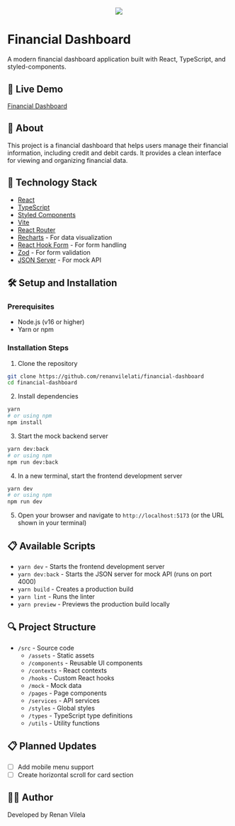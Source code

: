 <h1 align="center">
    <img src="https://ik.imagekit.io/dzojbyqyz/cover.png?updatedAt=1713803120525">
   
</h1>

# Financial Dashboard

A modern financial dashboard application built with React, TypeScript, and styled-components.

## 🔗 Live Demo

[Financial Dashboard](https://financial-dashboard-pi-seven.vercel.app/)

## 📖 About

This project is a financial dashboard that helps users manage their financial information, including credit and debit cards. It provides a clean interface for viewing and organizing financial data.

## 🚀 Technology Stack

- [React](https://reactjs.org)
- [TypeScript](https://www.typescriptlang.org/)
- [Styled Components](https://styled-components.com/)
- [Vite](https://vitejs.dev/)
- [React Router](https://reactrouter.com/)
- [Recharts](https://recharts.org/) - For data visualization
- [React Hook Form](https://react-hook-form.com/) - For form handling
- [Zod](https://zod.dev/) - For form validation
- [JSON Server](https://github.com/typicode/json-server) - For mock API

## 🛠️ Setup and Installation

### Prerequisites

- Node.js (v16 or higher)
- Yarn or npm

### Installation Steps

1. Clone the repository
```bash
git clone https://github.com/renanvilelati/financial-dashboard
cd financial-dashboard
```

2. Install dependencies
```bash
yarn
# or using npm
npm install
```

3. Start the mock backend server
```bash
yarn dev:back
# or using npm
npm run dev:back
```

4. In a new terminal, start the frontend development server
```bash
yarn dev
# or using npm
npm run dev
```

5. Open your browser and navigate to `http://localhost:5173` (or the URL shown in your terminal)

## 📋 Available Scripts

- `yarn dev` - Starts the frontend development server
- `yarn dev:back` - Starts the JSON server for mock API (runs on port 4000)
- `yarn build` - Creates a production build
- `yarn lint` - Runs the linter
- `yarn preview` - Previews the production build locally

## 🔍 Project Structure

- `/src` - Source code
  - `/assets` - Static assets
  - `/components` - Reusable UI components
  - `/contexts` - React contexts
  - `/hooks` - Custom React hooks
  - `/mock` - Mock data
  - `/pages` - Page components
  - `/services` - API services
  - `/styles` - Global styles
  - `/types` - TypeScript type definitions
  - `/utils` - Utility functions

## 📋 Planned Updates

- [ ] Add mobile menu support
- [ ] Create horizontal scroll for card section

## 🧑‍💻 Author

Developed by Renan Vilela
